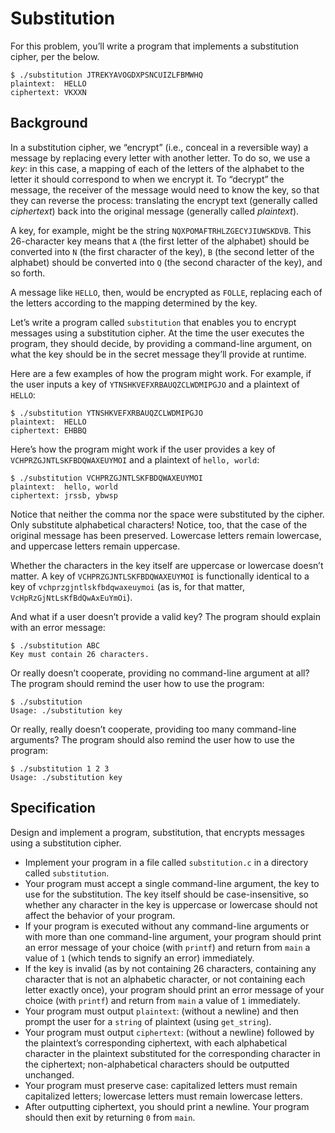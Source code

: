 # Substitution
For this problem, you’ll write a program that implements a substitution cipher, per the below.

```
$ ./substitution JTREKYAVOGDXPSNCUIZLFBMWHQ
plaintext:  HELLO
ciphertext: VKXXN
```

## Background

In a substitution cipher, we “encrypt” (i.e., conceal in a reversible way) a message by replacing every letter with another letter. To do so, we use a _key_: in this case, a mapping of each of the letters of the alphabet to the letter it should correspond to when we encrypt it. To “decrypt” the message, the receiver of the message would need to know the key, so that they can reverse the process: translating the encrypt text (generally called _ciphertext_) back into the original message (generally called _plaintext_).

A key, for example, might be the string `NQXPOMAFTRHLZGECYJIUWSKDVB`. This 26-character key means that `A` (the first letter of the alphabet) should be converted into `N` (the first character of the key), `B` (the second letter of the alphabet) should be converted into `Q` (the second character of the key), and so forth.

A message like `HELLO`, then, would be encrypted as `FOLLE`, replacing each of the letters according to the mapping determined by the key.

Let’s write a program called `substitution` that enables you to encrypt messages using a substitution cipher. At the time the user executes the program, they should decide, by providing a command-line argument, on what the key should be in the secret message they’ll provide at runtime.

Here are a few examples of how the program might work. For example, if the user inputs a key of `YTNSHKVEFXRBAUQZCLWDMIPGJO` and a plaintext of `HELLO`:

```
$ ./substitution YTNSHKVEFXRBAUQZCLWDMIPGJO
plaintext:  HELLO
ciphertext: EHBBQ
```

Here’s how the program might work if the user provides a key of `VCHPRZGJNTLSKFBDQWAXEUYMOI` and a plaintext of `hello, world`:

```
$ ./substitution VCHPRZGJNTLSKFBDQWAXEUYMOI
plaintext:  hello, world
ciphertext: jrssb, ybwsp
```

Notice that neither the comma nor the space were substituted by the cipher. Only substitute alphabetical characters! Notice, too, that the case of the original message has been preserved. Lowercase letters remain lowercase, and uppercase letters remain uppercase.

Whether the characters in the key itself are uppercase or lowercase doesn’t matter. A key of `VCHPRZGJNTLSKFBDQWAXEUYMOI` is functionally identical to a key of `vchprzgjntlskfbdqwaxeuymoi` (as is, for that matter, `VcHpRzGjNtLsKfBdQwAxEuYmOi`).

And what if a user doesn’t provide a valid key? The program should explain with an error message:

```
$ ./substitution ABC
Key must contain 26 characters.
```

Or really doesn’t cooperate, providing no command-line argument at all? The program should remind the user how to use the program:

```
$ ./substitution
Usage: ./substitution key
```

Or really, really doesn’t cooperate, providing too many command-line arguments? The program should also remind the user how to use the program:

```
$ ./substitution 1 2 3
Usage: ./substitution key
```

## Specification

Design and implement a program, substitution, that encrypts messages using a substitution cipher.

* Implement your program in a file called `substitution.c` in a directory called `substitution`.
* Your program must accept a single command-line argument, the key to use for the substitution. The key itself should be case-insensitive, so whether any character in the key is uppercase or lowercase should not affect the behavior of your program.
* If your program is executed without any command-line arguments or with more than one command-line argument, your program should print an error message of your choice (with `printf`) and return from `main` a value of `1` (which tends to signify an error) immediately.
* If the key is invalid (as by not containing 26 characters, containing any character that is not an alphabetic character, or not containing each letter exactly once), your program should print an error message of your choice (with `printf`) and return from `main` a value of `1` immediately.
* Your program must output `plaintext`: (without a newline) and then prompt the user for a `string` of plaintext (using `get_string`).
* Your program must output `ciphertext`: (without a newline) followed by the plaintext’s corresponding ciphertext, with each alphabetical character in the plaintext substituted for the corresponding character in the ciphertext; non-alphabetical characters should be outputted unchanged.
* Your program must preserve case: capitalized letters must remain capitalized letters; lowercase letters must remain lowercase letters.
* After outputting ciphertext, you should print a newline. Your program should then exit by returning `0` from `main`.

